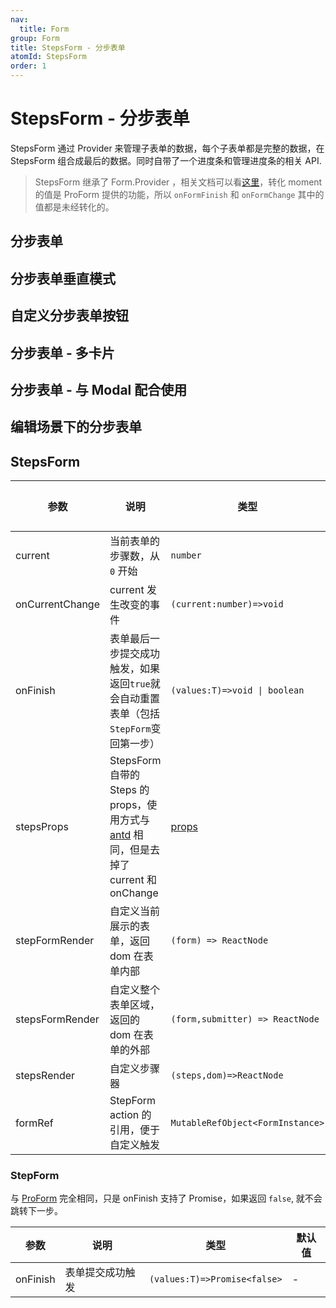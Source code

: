```yaml
---
nav:
  title: Form
group: Form
title: StepsForm - 分步表单
atomId: StepsForm
order: 1
---
```


# StepsForm - 分步表单

StepsForm 通过 Provider 来管理子表单的数据，每个子表单都是完整的数据，在 StepsForm 组合成最后的数据。同时自带了一个进度条和管理进度条的相关 API.

> StepsForm 继承了 Form.Provider ，相关文档可以看[这里](https://ant.design/components/form-cn/#Form.Provider)，转化 moment 的值是 ProForm 提供的功能，所以 `onFormFinish` 和 `onFormChange` 其中的值都是未经转化的。

## 分步表单

<code src="../../../../demos/form/StepsForm/steps-from.tsx" title="分步表单"></code>

## 分步表单垂直模式

<code src="../../../../demos/form/StepsForm/steps-form-vertical.tsx" title="分步表单垂直模式"></code>

## 自定义分步表单按钮

<code src="../../../../demos/form/StepsForm/customize-steps-from.tsx" title="自定义分步表单按钮"></code>

## 分步表单 - 多卡片

<code src="../../../../demos/form/StepsForm/multi-card-step-form.tsx"  background="var(--main-bg-color)" title="分步表单-多卡片"></code>

## 分步表单 - 与 Modal 配合使用

<code src="../../../../demos/form/StepsForm/modal-step-form.tsx"  background="var(--main-bg-color)" title="分步表单-与 Modal 配合使用"></code>

## 编辑场景下的分步表单

<code src="../../../../demos/form/StepsForm/add-or-edit-step-form.tsx" title="自定义分步表单按钮"></code>

## StepsForm

| 参数            | 说明                                                                                                                             | 类型                                                 | 默认值 |
| --------------- | -------------------------------------------------------------------------------------------------------------------------------- | ---------------------------------------------------- | ------ |
| current         | 当前表单的步骤数，从 `0` 开始                                                                                                    | `number`                                             | 0      |
| onCurrentChange | current 发生改变的事件                                                                                                           | `(current:number)=>void`                             | -      |
| onFinish        | 表单最后一步提交成功触发，如果返回`true`就会自动重置表单（包括`StepForm`变回第一步）                                             | `(values:T)=>void \| boolean`                        | -      |
| stepsProps      | StepsForm 自带的 Steps 的 props，使用方式与 [antd](https://ant.design/components/steps-cn/) 相同，但是去掉了 current 和 onChange | [props](https://ant.design/components/steps-cn/#API) | -      |
| stepFormRender  | 自定义当前展示的表单，返回 dom 在表单内部                                                                                        | `(form) => ReactNode`                                | -      |
| stepsFormRender | 自定义整个表单区域，返回的 dom 在表单的外部                                                                                      | `(form,submitter) => ReactNode`                      | -      |
| stepsRender     | 自定义步骤器                                                                                                                     | `(steps,dom)=>ReactNode`                             | -      |
| formRef         | StepForm action 的引用，便于自定义触发                                                                                           | `MutableRefObject<FormInstance>`                     | -      |

### StepForm

与 [ProForm](/components/form) 完全相同，只是 onFinish 支持了 Promise，如果返回 `false`, 就不会跳转下一步。

| 参数     | 说明             | 类型                         | 默认值 |
| -------- | ---------------- | ---------------------------- | ------ |
| onFinish | 表单提交成功触发 | `(values:T)=>Promise<false>` | -      |
